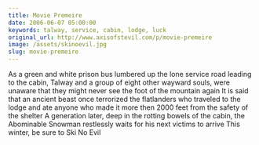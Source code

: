 ```yaml
---
title: Movie Premeire
date: 2006-06-07 05:00:00
keywords: talway, service, cabin, lodge, luck
original_url: http://www.axisofstevil.com/p/movie-premeire
image: /assets/skinoevil.jpg
slug: movie-premeire
---
```


As a green and white prison bus lumbered up the lone service road leading to the cabin, Talway and a group of eight other wayward souls, were unaware that they might never see the foot of the mountain again It is said that an ancient beast once terrorized the flatlanders who traveled to the lodge and ate anyone who made it more then 2000 feet from the safety of the shelter A generation later, deep in the rotting bowels of the cabin, the Abominable Snowman restlessly waits for his next victims to arrive This winter, be sure to Ski No Evil

